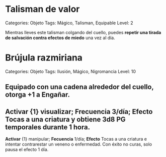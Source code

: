 # Talisman de valor

Categories: Objeto
Tags: Mágico, Talisman, Equipable
Level: 2

Mientras lleves este talisman colgando del cuello, puedes __repetir una tirada de salvación contra efectos de miedo__ una vez al día.

# Brújula razmiriana

Categories: Objeto
Tags: Ilusión, Mágico, Nigromancia
Level: 10

Equipado con una cadena alrededor del cuello, otorga +1 a Engañar.
---
__Activar__ {1} visualizar; __Frecuencia__ 3/día; __Efecto__ Tocas a una criatura y obtiene 3d8 PG temporales durante 1 hora.
---
__Activar__ {1} manipular; __Fecuencia__ 1/día; __Efecto__ Tocas a una criatura e intentar contrarestar un veneno o enfermedad. Con éxito no curas, solo pausa el efecto 1 día.